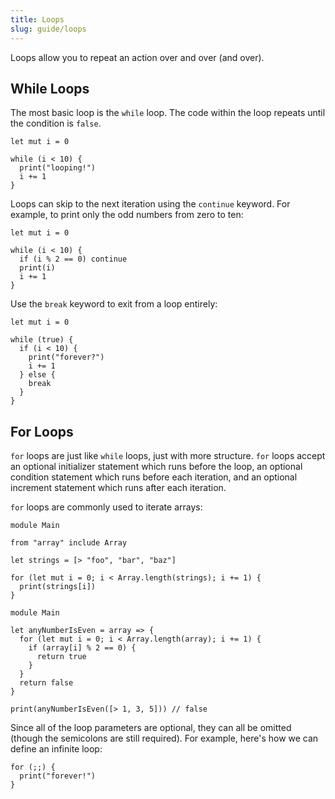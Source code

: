 ```yaml
---
title: Loops
slug: guide/loops
---
```


Loops allow you to repeat an action over and over (and over).

## While Loops

The most basic loop is the `while` loop. The code within the loop repeats until the condition is `false`.

```grain
let mut i = 0

while (i < 10) {
  print("looping!")
  i += 1
}
```

Loops can skip to the next iteration using the `continue` keyword. For example, to print only the odd numbers from zero to ten:

```grain
let mut i = 0

while (i < 10) {
  if (i % 2 == 0) continue
  print(i)
  i += 1
}
```

Use the `break` keyword to exit from a loop entirely:

```grain
let mut i = 0

while (true) {
  if (i < 10) {
    print("forever?")
    i += 1
  } else {
    break
  }
}
```

## For Loops

`for` loops are just like `while` loops, just with more structure. `for` loops accept an optional initializer statement which runs before the loop, an optional condition statement which runs before each iteration, and an optional increment statement which runs after each iteration.

`for` loops are commonly used to iterate arrays:

```grain
module Main

from "array" include Array

let strings = [> "foo", "bar", "baz"]

for (let mut i = 0; i < Array.length(strings); i += 1) {
  print(strings[i])
}
```

```grain
module Main

let anyNumberIsEven = array => {
  for (let mut i = 0; i < Array.length(array); i += 1) {
    if (array[i] % 2 == 0) {
      return true
    }
  }
  return false
}

print(anyNumberIsEven([> 1, 3, 5])) // false
```

Since all of the loop parameters are optional, they can all be omitted (though the semicolons are still required). For example, here's how we can define an infinite loop:

```grain
for (;;) {
  print("forever!")
}
```
